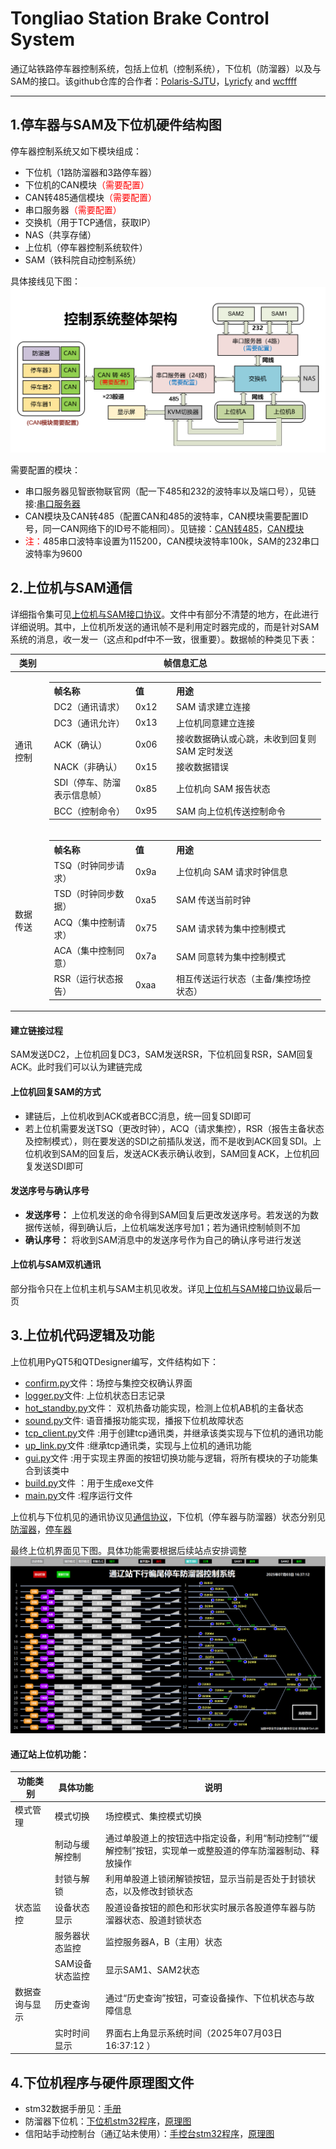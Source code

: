# Tongliao Station Brake Control System
通辽站铁路停车器控制系统，包括上位机（控制系统），下位机（防溜器）以及与SAM的接口。该github仓库的合作者：[Polaris-SJTU](https://github.com/Polaris-SJTU)，[Lyricfy](https://github.com/Lyricfy) and [wcffff](https://github.com/wcffff)

***

## 1.停车器与SAM及下位机硬件结构图

停车器控制系统又如下模块组成：
* 下位机（1路防溜器和3路停车器）
* 下位机的CAN模块<span style="color: red;">（需要配置）</span>
* CAN转485通信模块<span style="color: red;">（需要配置）</span>
* 串口服务器<span style="color: red;">（需要配置）</span>
* 交换机（用于TCP通信，获取IP）
* NAS（共享存储）
* 上位机（停车器控制系统软件）
* SAM（铁科院自动控制系统）

具体接线见下图：
![本地图片](./pictures/控制系统.png)

需要配置的模块：
* 串口服务器见智嵌物联官网（配一下485和232的波特率以及端口号），见链接:[串口服务器](https://www.zhiqwl.com/list_146/401.html)
* CAN模块及CAN转485（配置CAN和485的波特率，CAN模块需要配置ID号，同一CAN网络下的ID号不能相同）。见链接：[CAN转485](https://www.zhiqwl.com/list_130/192.html)，[CAN模块](https://www.zhiqwl.com/list_130/190.html)
* <span style="color: red;">注：</span>485串口波特率设置为115200，CAN模块波特率100k，SAM的232串口波特率为9600

## 2.上位机与SAM通信

详细指令集可见[上位机与SAM接口协议](./通辽站SAM与停车器控制系统接口协议.pdf)。文件中有部分不清楚的地方，在此进行详细说明。其中，上位机所发送的通讯帧不是利用定时器完成的，而是针对SAM系统的消息，收一发一（这点和pdf中不一致，很重要）。数据帧的种类见下表：

| 类别   | 帧信息汇总                                                                                                                                                                                                 |
|--------|----------------------------------------------------------------------------------------------------------------------------------------------------------------------------------------------------------|
| 通讯控制 | <table style="width:100%"><tr><th style="width:30%; text-align:left">帧名称</th><th style="width:15%; text-align:left">值</th><th style="width:55%; text-align:left">用途</th></tr><tr><td>DC2（通讯请求）</td><td>0x12</td><td>SAM 请求建立连接</td></tr><tr><td>DC3（通讯允许）</td><td>0x13</td><td>上位机同意建立连接</td></tr><tr><td>ACK（确认）</td><td>0x06</td><td>接收数据确认或心跳，未收到回复则 SAM 定时发送</td></tr><tr><td>NACK（非确认）</td><td>0x15</td><td>接收数据错误</td></tr><tr><td>SDI（停车、防溜表示信息帧）</td><td>0x85</td><td>上位机向 SAM 报告状态</td></tr><tr><td>BCC（控制命令）</td><td>0x95</td><td>SAM 向上位机传送控制命令</td></tr></table> |
| 数据传送 | <table style="width:100%"><tr><th style="width:30%; text-align:left">帧名称</th><th style="width:15%; text-align:left">值</th><th style="width:55%; text-align:left">用途</th></tr><tr><td>TSQ（时钟同步请求）</td><td>0x9a</td><td>上位机向 SAM 请求时钟信息</td></tr><tr><td>TSD（时钟同步数据）</td><td>0xa5</td><td>SAM 传送当前时钟</td></tr><tr><td>ACQ（集中控制请求）</td><td>0x75</td><td>SAM 请求转为集中控制模式</td></tr><tr><td>ACA（集中控制同意）</td><td>0x7a</td><td>SAM 同意转为集中控制模式</td></tr><tr><td>RSR（运行状态报告）</td><td>0xaa</td><td>相互传送运行状态（主备/集控场控状态）</td></tr></table> |


#### 建立链接过程
SAM发送DC2，上位机回复DC3，SAM发送RSR，下位机回复RSR，SAM回复ACK。此时我们可以认为建链完成

#### 上位机回复SAM的方式
* 建链后，上位机收到ACK或者BCC消息，统一回复SDI即可
* 若上位机需要发送TSQ（更改时钟），ACQ（请求集控），RSR（报告主备状态及控制模式），则在要发送的SDI之前插队发送，而不是收到ACK回复SDI。上位机收到SAM的回复后，发送ACK表示确认收到，SAM回复ACK，上位机回复发送SDI即可

#### 发送序号与确认序号
* **发送序号：** 上位机发送的命令得到SAM回复后更改发送序号。若发送的为数据传送帧，得到确认后，上位机端发送序号加1；若为通讯控制帧则不加
* **确认序号：** 将收到SAM消息中的发送序号作为自己的确认序号进行发送

#### 上位机与SAM双机通讯
部分指令只在上位机主机与SAM主机见收发。详见[上位机与SAM接口协议](./通辽站SAM与停车器控制系统接口协议.pdf)最后一页

## 3.上位机代码逻辑及功能
上位机用PyQT5和QTDesigner编写，文件结构如下：
* [confirm.py](./BrakeControlSystemGUI/modules/confirm.py)文件：场控与集控交权确认界面
* [logger.py](./BrakeControlSystemGUI/modules/logger.py)文件: 上位机状态日志记录
* [hot_standby.py](./BrakeControlSystemGUI/modules/hot_standby.py)文件： 双机热备功能实现，检测上位机AB机的主备状态
* [sound.py](./BrakeControlSystemGUI/modules/sound.py)文件: 语音播报功能实现，播报下位机故障状态
* [tcp_client.py](./BrakeControlSystemGUI/modules/tcp_client.py)文件 :用于创建tcp通讯类，并继承该类实现与下位机的通讯功能
* [up_link.py](./BrakeControlSystemGUI/modules/up_link.py)文件 :继承tcp通讯类，实现与上位机的通讯功能
* [gui.py](./BrakeControlSystemGUI/modules/gui.py)文件 :用于实现主界面的按钮切换功能与逻辑，将所有模块的子功能集合到该类中
* [build.py](./BrakeControlSystemGUI/build.py)文件 ：用于生成exe文件
* [main.py](./BrakeControlSystemGUI/main.py)文件 :程序运行文件

上位机与下位机见的通讯协议见[通信协议](./上位机与下位机-通信协议.pdf)，下位机（停车器与防溜器）状态分别见[防溜器](./通辽防溜器下位机状态说明.pdf)，[停车器](./通辽TCY停车器下位机状态说明.pdf)

最终上位机界面见下图。具体功能需要根据后续站点安排调整
![本地图片](./pictures/上位机界面.png)

#### 通辽站上位机功能：

|功能类别|具体功能|说明|
| ---- | ---- | ---- |
|模式管理|模式切换|场控模式、集控模式切换|
||制动与缓解控制|通过单股道上的按钮选中指定设备，利用“制动控制”“缓解控制”按钮，实现单一或整股道的停车防溜器制动、释放操作|
||封锁与解锁|利用单股道上锁闭解锁按钮，显示当前是否处于封锁状态，以及修改封锁状态|
|状态监控|设备状态显示|股道设备按钮的颜色和形状实时展示各股道停车器与防溜器状态、股道封锁状态|
||服务器状态监控|监控服务器A，B（主用）状态|
||SAM设备状态监控|显示SAM1、SAM2状态|
|数据查询与显示|历史查询|通过“历史查询”按钮，可查设备操作、下位机状态与故障信息|
||实时时间显示|界面右上角显示系统时间（2025年07月03日 16:37:12 ）|


## 4.下位机程序与硬件原理图文件
* stm32数据手册见：[手册](./stm32h723数据手册.pdf)
* 防溜器下位机：[下位机stm32程序](./BrakeControlSystem_stm32_v1/)，[原理图](./ProPrj_火车制动系统-防溜器_2025-06-22.epro)
* 信阳站手动控制台（通辽站未使用）：[手控台stm32程序](./ManuelControlSystem_stm32_v1/)，[原理图](./ProPrj_火车手动控制开关_2025-05-28.epro)




